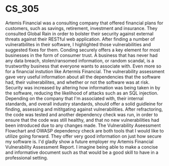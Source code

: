 # CS_305
Artemis Financial was a consulting company that offered financial plans for customers, such as savings, retirement, investment and insurance. They consulted Global Rain in order to bolster their security against external
threats against their RESTful web application. After finding a number of vulneratbilites in their software, I highlighted those vulnerabilities and suggested fixes for them. Conding securely offers a key element for most
businesses in the form of consumer trust. A business that has never had any data breach, stolen/ransomed information, or random scandal, is a trustworthy business that everyone wants to associate with. Even more so for a 
financial instution like Artermis Financial. The vulnerability assessment gave very useful information about all the dependencies that the software had, their vulnerabilites, and whether or not the software was at risk.
Security was increased by altering how information was being taken in by the software, reducing the likelihood of attacks such as an SQL injection. Depending on the company that I'm associated with, their internal standards,
and overall industry standards, should offer a solid guidleine for finding, assessing and mititgating against vulnerabilities.
After refractoring, the code was tested and another dependency check was run, in order to ensure that the code was still healthy, and that no new vulnerabilities had been introduced due to any changes made.
The Vulnerability Aseessment Flowchart and OWASP dependency check are both tools that I would like to utilize going forward. They offer very good information on just how secure my software is.
I'd gladly show a future employer my Artemis Financial Vulnerability Assessment Report. I imagine being able to make a concise and informative document such as that would be a good skill to have in a professional setting.

